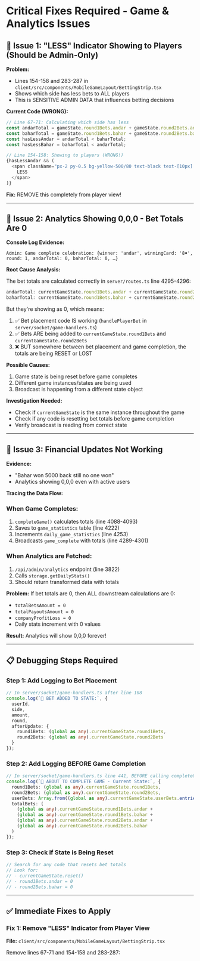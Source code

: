 # Critical Fixes Required - Game & Analytics Issues

## 🚨 Issue 1: "LESS" Indicator Showing to Players (Should be Admin-Only)

**Problem:**
- Lines 154-158 and 283-287 in `client/src/components/MobileGameLayout/BettingStrip.tsx`
- Shows which side has less bets to ALL players
- This is SENSITIVE ADMIN DATA that influences betting decisions

**Current Code (WRONG):**
```typescript
// Line 67-71: Calculating which side has less
const andarTotal = gameState.round1Bets.andar + gameState.round2Bets.andar;
const baharTotal = gameState.round1Bets.bahar + gameState.round2Bets.bahar;
const hasLessAndar = andarTotal < baharTotal;
const hasLessBahar = baharTotal < andarTotal;

// Line 154-158: Showing to players (WRONG!)
{hasLessAndar && (
  <span className="px-2 py-0.5 bg-yellow-500/80 text-black text-[10px] font-bold rounded animate-pulse">
    LESS
  </span>
)}
```

**Fix:** REMOVE this completely from player view!

---

## 🚨 Issue 2: Analytics Showing 0,0,0 - Bet Totals Are 0

**Console Log Evidence:**
```
Admin: Game complete celebration: {winner: 'andar', winningCard: '8♦', round: 1, andarTotal: 0, baharTotal: 0, …}
```

**Root Cause Analysis:**

The bet totals are calculated correctly in `server/routes.ts` line 4295-4296:
```typescript
andarTotal: currentGameState.round1Bets.andar + currentGameState.round2Bets.andar,
baharTotal: currentGameState.round1Bets.bahar + currentGameState.round2Bets.bahar,
```

But they're showing as 0, which means:
1. ✅ Bet placement code IS working (`handlePlayerBet` in `server/socket/game-handlers.ts`)
2. ✅ Bets ARE being added to `currentGameState.round1Bets` and `currentGameState.round2Bets`
3. ❌ BUT somewhere between bet placement and game completion, the totals are being RESET or LOST

**Possible Causes:**
1. Game state is being reset before game completes
2. Different game instances/states are being used
3. Broadcast is happening from a different state object

**Investigation Needed:**
- Check if `currentGameState` is the same instance throughout the game
- Check if any code is resetting bet totals before game completion
- Verify broadcast is reading from correct state

---

## 🚨 Issue 3: Financial Updates Not Working

**Evidence:**
- "Bahar won 5000 back still no one won"
- Analytics showing 0,0,0 even with active users

**Tracing the Data Flow:**

### When Game Completes:
1. `completeGame()` calculates totals (line 4088-4093)
2. Saves to `game_statistics` table (line 4222)
3. Increments `daily_game_statistics` (line 4253)
4. Broadcasts `game_complete` with totals (line 4289-4301)

### When Analytics are Fetched:
1. `/api/admin/analytics` endpoint (line 3822)
2. Calls `storage.getDailyStats()`
3. Should return transformed data with totals

**Problem:**
If bet totals are 0, then ALL downstream calculations are 0:
- `totalBetsAmount = 0`
- `totalPayoutsAmount = 0`
- `companyProfitLoss = 0`
- Daily stats increment with 0 values

**Result:** Analytics will show 0,0,0 forever!

---

## 📋 Debugging Steps Required

### Step 1: Add Logging to Bet Placement
```typescript
// In server/socket/game-handlers.ts after line 108
console.log(`🎲 BET ADDED TO STATE:`, {
  userId,
  side,
  amount,
  round,
  afterUpdate: {
    round1Bets: (global as any).currentGameState.round1Bets,
    round2Bets: (global as any).currentGameState.round2Bets
  }
});
```

### Step 2: Add Logging BEFORE Game Completion
```typescript
// In server/socket/game-handlers.ts line 441, BEFORE calling completeGame
console.log(`🏁 ABOUT TO COMPLETE GAME - Current State:`, {
  round1Bets: (global as any).currentGameState.round1Bets,
  round2Bets: (global as any).currentGameState.round2Bets,
  userBets: Array.from((global as any).currentGameState.userBets.entries()),
  totalBets: (
    (global as any).currentGameState.round1Bets.andar +
    (global as any).currentGameState.round1Bets.bahar +
    (global as any).currentGameState.round2Bets.andar +
    (global as any).currentGameState.round2Bets.bahar
  )
});
```

### Step 3: Check if State is Being Reset
```typescript
// Search for any code that resets bet totals
// Look for:
// - currentGameState.reset()
// - round1Bets.andar = 0
// - round2Bets.bahar = 0
```

---

## ✅ Immediate Fixes to Apply

### Fix 1: Remove "LESS" Indicator from Player View

**File:** `client/src/components/MobileGameLayout/BettingStrip.tsx`

Remove lines 67-71 and 154-158 and 283-287:

